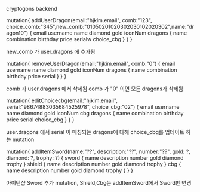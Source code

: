 cryptogons backend

mutation{
  addUserDragon(email:"hjkim.email", comb:"123", choice_comb:"345",new_comb:"01050201020302030102020302",name:"dragon10") {
    email
    username
    name
    diamond
    gold
    iconNum
    dragons {
      name
      combination
      birthday
      price
      serialw
      choice_cbg
    }
  }
}

new_comb 가 user.dragons 에 추가됨

mutation{
  removeUserDragon(email:"hjkim.email", comb:"0") {
    email
    username
    name
    diamond
    gold
    iconNum
    dragons {
      name
      combination
      birthday
      price
      serial
    }
  }
}

comb 가 user.dragons 에서 삭제됨
comb 가 "0" 이면 모든 dragons가 삭제됨

mutation{
  editChoicecbg(email:"hjkim.email", serial:"98674883035684525978", choice_cbg:"02") {
    email
    username
    name
    diamond
    gold
    iconNum
    cbg
    dragons {
      name
      combination
      birthday
      price
      serial
      choice_cbg
    }
  }
}

user.dragons 에서 serial 이 매칭되는 dragons에 대해 choice_cbg를 업데이트 하는 mutation

mutation{
  addItemSword(name:"??", description:"??", number:"??", gold: ?, diamond: ?, trophy: ?) {
    sword {
      name
      description
      number
      gold
      diamond
      trophy
    }
    shield {
      name
      description
      number
      gold
      diamond
      trophy
    }
    cbg {
      name
      description
      number
      gold
      diamond
      trophy
    }
  }
}

아이템샵 Sword 추가 mutation, Shield,Cbg는 addItemSword에서 Sword만 변경